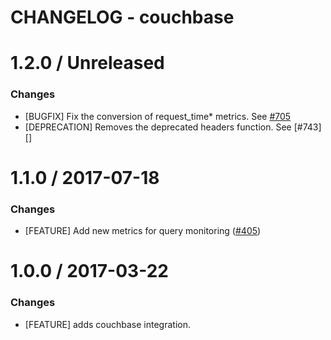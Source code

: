 # CHANGELOG - couchbase

1.2.0 / Unreleased
==================

### Changes

* [BUGFIX] Fix the conversion of request_time* metrics. See [#705][]
* [DEPRECATION] Removes the deprecated headers function. See [#743][]

1.1.0 / 2017-07-18
==================

### Changes

* [FEATURE] Add new metrics for query monitoring ([#405][])

1.0.0 / 2017-03-22
==================

### Changes

* [FEATURE] adds couchbase integration.

<!--- The following link definition list is generated by PimpMyChangelog --->
[#405]: https://github.com/DataDog/integrations-core/issues/405
[#705]: https://github.com/DataDog/integrations-core/issues/705
